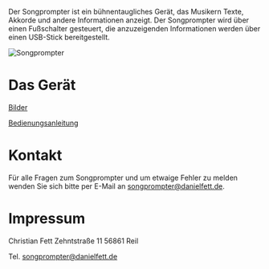 Der Songprompter ist ein bühnentaugliches Gerät, das Musikern Texte, Akkorde und andere Informationen anzeigt. Der Songprompter wird über einen Fußschalter gesteuert, die anzuzeigenden Informationen werden über einen USB-Stick bereitgestellt.

![Songprompter](/assets/images/teaser.jpg)

# Das Gerät

[Bilder](/images)

[Bedienungsanleitung](/howto-use)


# Kontakt

Für alle Fragen zum Songprompter und um etwaige Fehler zu melden wenden Sie sich bitte per E-Mail an [songprompter@danielfett.de](mailto:songprompter@danielfett.de).

# Impressum

Christian Fett
Zehntstraße 11
56861 Reil

Tel. 
songprompter@danielfett.de
